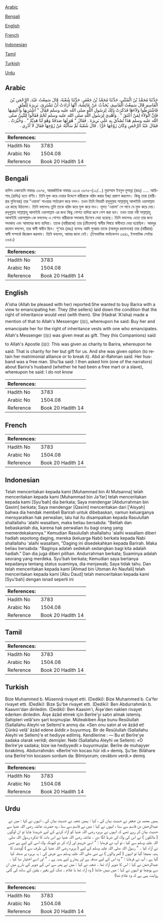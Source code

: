 [Arabic](#arabic)

[Bengali](#bengali)

[English](#english)

[French](#french)

[Indonesian](#indonesian)

[Tamil](#tamil)

[Turkish](#turkish)

[Urdu](#urdu)

## Arabic


<div dir="rtl" lang="ar" style={{fontSize:'larger',backgroundColor:'#f8f9fa',padding:20}}>
حَدَّثَنَا مُحَمَّدُ بْنُ الْمُثَنَّى، حَدَّثَنَا مُحَمَّدُ بْنُ جَعْفَرٍ، حَدَّثَنَا شُعْبَةُ، قَالَ سَمِعْتُ عَبْدَ، الرَّحْمَنِ بْنَ الْقَاسِمِ قَالَ سَمِعْتُ الْقَاسِمَ، يُحَدِّثُ عَنْ عَائِشَةَ، أَنَّهَا أَرَادَتْ أَنْ تَشْتَرِيَ، بَرِيرَةَ لِلْعِتْقِ فَاشْتَرَطُوا وَلاَءَهَا فَذَكَرَتْ ذَلِكَ لِرَسُولِ اللَّهِ صلى الله عليه وسلم فَقَالَ ‏"‏ اشْتَرِيهَا وَأَعْتِقِيهَا فَإِنَّ الْوَلاَءَ لِمَنْ أَعْتَقَ ‏"‏ ‏.‏ وَأُهْدِيَ لِرَسُولِ اللَّهِ صلى الله عليه وسلم لَحْمٌ فَقَالُوا لِلنَّبِيِّ صلى الله عليه وسلم هَذَا تُصُدِّقَ بِهِ عَلَى بَرِيرَةَ ‏.‏ فَقَالَ ‏"‏ هُوَ لَهَا صَدَقَةٌ وَهُوَ لَنَا هَدِيَّةٌ ‏"‏ ‏.‏ وَخُيِّرَتْ ‏.‏ فَقَالَ عَبْدُ الرَّحْمَنِ وَكَانَ زَوْجُهَا حُرًّا ‏.‏ قَالَ شُعْبَةُ ثُمَّ سَأَلْتُهُ عَنْ زَوْجِهَا فَقَالَ لاَ أَدْرِي ‏.‏
</div>
<div style={{backgroundColor:'#f8f9fa',padding:20, marginBottom: 10}}><table> <thead> <tr> <th>References:</th> <th></th> </tr> </thead> <tbody><tr><td>Hadith No</td><td>3783</td></tr><tr><td>Arabic No</td><td>1504.08</td></tr><tr><td>Reference</td><td>Book 20 Hadith 14</td></tr></tbody></table></div>

## Bengali


<div dir="ltr" lang="bn" style={{fontSize:'larger',backgroundColor:'#f8f9fa',padding:20}}>
হাদিস একাডেমি নাম্বারঃ ৩৬৭৫, আন্তর্জাতিক নাম্বারঃ ১৫০৪ ৩৬৭৫-(১২/...) মুহাম্মাদ ইবনুল মুসান্না (রহঃ) ..... আয়িশাহ্ (রাযিঃ) হতে বর্ণিত। তিনি মুক্ত করে দেয়ার উদ্দেশে বারীরাকে খরিদ করার ইচ্ছা প্রকাশ করলেন। কিন্তু তারা (বারীরার মুনিবেরা) তার "ওয়ালা' পাওয়ার শর্তারোপ করে বসল। তখন তিনি বিযয়টি রসূলুল্লাহ সাল্লাল্লাহু আলাইহি ওয়াসাল্লাম এর কাছে উঠালেন। তিনি বললেনঃ তুমি তাকে খরিদ করে মুক্ত করে দাও। মূলত 'ওয়ালা' সে পাবে যে মুক্ত করে দেয়। রসূলুল্লাহ সাল্লাল্লাহু আলাইহি ওয়াসাল্লাম এর জন্য কিছু গোশত হাদিয়া রূপে পেশ করা হল। তখন তারা নবী সাল্লাল্লাহু আলাইহি ওয়াসাল্লাম-কে বললেনঃ এ গোশত বারীরাকে সদাকাহ্ হিসেবে দেয়া হয়েছে। তিনি বললেনঃ এতো তার জন্য সদাকাহ এবং আমাদের জন্য হাদিয়া। তাকে (বারীরাকে) তার (ক্রীতদাস) স্বামীর বিষয়ে স্বাধীনতা দেয়া হয়েছিল। আবদুর রহমান বললেন, তার স্বামী স্বাধীন ছিল। শু'বাহ (রহঃ) বলেনঃ আমি পুনরায় তাকে (আবদুর রহমানকে) তার (বারীরার) স্বামী সম্পর্কে জিজ্ঞেস করলাম। তিনি বললেন, আমার জানা নেই। (ইসলামিক ফাউন্ডেশন ৩৬৪১, ইসলামিক সেন্টার ৩৬৪১)
</div>
<div style={{backgroundColor:'#f8f9fa',padding:20, marginBottom: 10}}><table> <thead> <tr> <th>References:</th> <th></th> </tr> </thead> <tbody><tr><td>Hadith No</td><td>3783</td></tr><tr><td>Arabic No</td><td>1504.08</td></tr><tr><td>Reference</td><td>Book 20 Hadith 14</td></tr></tbody></table></div>

## English


<div dir="ltr" lang="en" style={{fontSize:'larger',backgroundColor:'#f8f9fa',padding:20}}>
A'isha (Allah be pleased with her) reported:She wanted to buy Barira with a view to emancipating her. They (the sellers) laid down the condition that the right of inheritance would vest (with them). She (Hadrat 'A'isha) made a mention of that to Allah's Messenger (ﷺ), whereupon he said: Buy her and emancipate her for the right of inheritance vests with one who emancipates. Allah's Messenger (ﷺ) was given meat as gift. They (his Companions) said to Allah's Apostle (ﷺ): This was given as charity to Barira, whereupon he said: That is charity for her but gift for us. And she was given option (to retain her matrimonial alliance or to break it). Abd al-Rahman said: Her husband was a free man. Shu'ba said: I then asked him (one of the narrators) about Barira's husband (whether he had been a free mart or a slave), whereupon he said: I do not know
</div>
<div style={{backgroundColor:'#f8f9fa',padding:20, marginBottom: 10}}><table> <thead> <tr> <th>References:</th> <th></th> </tr> </thead> <tbody><tr><td>Hadith No</td><td>3783</td></tr><tr><td>Arabic No</td><td>1504.08</td></tr><tr><td>Reference</td><td>Book 20 Hadith 14</td></tr></tbody></table></div>

## French


<div dir="ltr" lang="fr" style={{fontSize:'larger',backgroundColor:'#f8f9fa',padding:20}}>

</div>
<div style={{backgroundColor:'#f8f9fa',padding:20, marginBottom: 10}}><table> <thead> <tr> <th>References:</th> <th></th> </tr> </thead> <tbody><tr><td>Hadith No</td><td>3783</td></tr><tr><td>Arabic No</td><td>1504.08</td></tr><tr><td>Reference</td><td>Book 20 Hadith 14</td></tr></tbody></table></div>

## Indonesian


<div dir="ltr" lang="id" style={{fontSize:'larger',backgroundColor:'#f8f9fa',padding:20}}>
Telah menceritakan kepada kami [Muhammad bin Al Mutsanna] telah menceritakan kepada kami [Muhammad bin Ja'far] telah menceritakan kepada kami [Syu'bah] dia berkata; Saya mendengar [Abdurrahman bin Qasim] berkata; Saya mendengar [Qasim] menceritakan dari ['Aisyah] bahwa dia hendak membeli Barirah untuk dibebaskan, namun keluarganya mensyaratkan hak perwalian, lalu hal itu disampaikan kepada Rasulullah shallallahu 'alaihi wasallam, maka beliau bersabda: "Belilah dan bebaskanlah dia, karena hak perwalian itu bagi orang yang memerdekakannya." Kemudian Rasulullah shallallahu 'alaihi wasallam diberi hadiah sepotong daging, mereka (keluarga Nabi) berkata kepada Nabi shallallahu 'alaihi wasallam, "Daging ini disedekahkan kepada Barirah. Maka beliau bersabda: "Baginya adalah sedekah sedangkan bagi kita adalah hadiah." Dan dia juga diberi pilihan. Andurrahman berkata; Suaminya adalah seorang yang merdeka. Syu'bah berkata; Kemudian saya bertanya kepadanya tentang status suaminya, dia menjawab; Saya tidak tahu. Dan telah menceritakan kepada kami [Ahmad bin Utsman An Naufali] telah menceritakan kepada kami [Abu Daud] telah menceritakan kepada kami [Syu'bah] dengan isnad seperti ini
</div>
<div style={{backgroundColor:'#f8f9fa',padding:20, marginBottom: 10}}><table> <thead> <tr> <th>References:</th> <th></th> </tr> </thead> <tbody><tr><td>Hadith No</td><td>3783</td></tr><tr><td>Arabic No</td><td>1504.08</td></tr><tr><td>Reference</td><td>Book 20 Hadith 14</td></tr></tbody></table></div>

## Tamil


<div dir="ltr" lang="ta" style={{fontSize:'larger',backgroundColor:'#f8f9fa',padding:20}}>

</div>
<div style={{backgroundColor:'#f8f9fa',padding:20, marginBottom: 10}}><table> <thead> <tr> <th>References:</th> <th></th> </tr> </thead> <tbody><tr><td>Hadith No</td><td>3783</td></tr><tr><td>Arabic No</td><td>1504.08</td></tr><tr><td>Reference</td><td>Book 20 Hadith 14</td></tr></tbody></table></div>

## Turkish


<div dir="ltr" lang="tr" style={{fontSize:'larger',backgroundColor:'#f8f9fa',padding:20}}>
Bize Muhammed b. Müsennâ rivayet etti. (Dediki): Bize Muhammed b. Ca'fer rivayet etti. (Dediki): Bize Şu'be rivayet etti. (Dediki): Ben Abdurrahmân b. Kaasım'dan dinledim. (Dediki): Ben Kaasim'i, Âişe'den naklen rivayet ederken dinledim. Âişe âzâd etmek için Berîre'yi satın almak istemiş. Sahipleri velâ'sını şart koşmuşlar. Müteakiben Âişe bunu Resûlullah (Sallallahu Aleyhi ve Sellem)'e anmış da: «Sen onu satın al ve âzâd et! Çünkü velâ' âzâd edene âiddir.» buyurmuş. Bir de Resûlullah (Sallallahu Aleyhi ve Sellem)'e et hediyye edilmiş. Kendilerine : — Bu et Berîre'ye sadaka olarak verildi; demişler. Nebi (Sallallahu Aleyhi ve Sellem): «O Berîre'ye sadaka; bize ise hediyyedîr.» buyurmuşlar. Berîre de muhayyer bırakılmış. Abdurrahmân: «Berîre'nin kocası hür idi.» demiş. Şu'be: Bilâhare ona Berîre'nin kocasını sordum da: Bilmiyorum; cevâbını verdi.» demiş
</div>
<div style={{backgroundColor:'#f8f9fa',padding:20, marginBottom: 10}}><table> <thead> <tr> <th>References:</th> <th></th> </tr> </thead> <tbody><tr><td>Hadith No</td><td>3783</td></tr><tr><td>Arabic No</td><td>1504.08</td></tr><tr><td>Reference</td><td>Book 20 Hadith 14</td></tr></tbody></table></div>

## Urdu


<div dir="rtl" lang="ur" style={{fontSize:'larger',backgroundColor:'#f8f9fa',padding:20}}>
ہمیں محمد بن جعفر نے حدیث بیان کی ، کہا : ہمیں شعبہ نے حدیث بیان کی ، انہوں نے کہا : میں نے عبدالرحمٰن بن قاسم سے سنا ، انہوں نے کہا : میں نے قاسم سے سنا ، وہ حضرت عائشہ رضی اللہ عنہا سے حدیث بیان کر رہے تھے کہ انہوں نے بریرہ رضی اللہ عنہا کو آزاد کرنے کے لیے خریدنا چاہا تو ان لوگوں ( مالکوں ) نے اس کی ولاء کی شرط لگا دی ۔ عائشہ رضی اللہ عنہا نے اس بات کا تذکرہ رسول اللہ صلی اللہ علیہ وسلم سے کیا ، تو آپ نے فرمایا : " اسے خریدو اور آزاد کر دو کیونکہ ولاء اسی کے لیے ہے جس نے آزاد کیا ۔ " رسول اللہ صلی اللہ علیہ وسلم کے لیے ( بریرہ رضی اللہ عنہا کی طرف سے ) گوشت کا ہدیہ بھیجا گیا تو انہوں ( گھر والوں ) نے نبی صلی اللہ علیہ وسلم سے عرض کی : یہ بریرہ پر صدقہ کیا گیا ہے ، آپ نے فرمایا : " وہ اس کے لیے صدقہ ہے اور ہمارے لیے ہدیہ ہے ۔ " اور اسے اختیار دیا گیا ۔ عبدالرحمٰن نے کہا : اس کا شوہر آزاد تھا ۔ شعبہ نے کہا : میں نے پھر سے اس کے شوہر کے بارے میں ان سے پوچھا تو انہوں نے کہا : میں نہیں جانتا ( وہ آزاد تھا یا غلام ۔ شک کے بغیر ، یقین کے ساتھ کی گئی روایت یہی ہے کہ وہ غلام تھا)
</div>
<div style={{backgroundColor:'#f8f9fa',padding:20, marginBottom: 10}}><table> <thead> <tr> <th>References:</th> <th></th> </tr> </thead> <tbody><tr><td>Hadith No</td><td>3783</td></tr><tr><td>Arabic No</td><td>1504.08</td></tr><tr><td>Reference</td><td>Book 20 Hadith 14</td></tr></tbody></table></div>